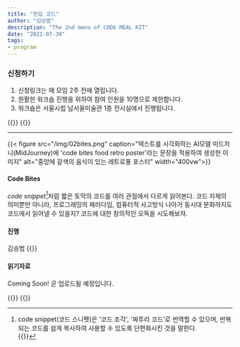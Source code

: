 ```yaml
---
title: "한입 코드"
author: "김승범"
description: "The 2nd menu of CODE MEAL KIT"
date: "2021-07-30"
tags:
- program
---
```


### 신청하기 
1. 신청링크는 매 모임 2주 전에 열립니다. 
2. 원활한 워크숍 진행을 위하여 참여 인원을 10명으로 제한합니다.
3. 워크숍은 서울시립 남서울미술관 1층 전시실에서 진행됩니다.


{{<break>}}
{{<break>}}

*** 

{{< figure src="/img/02bites.png" caption="텍스트를 시각화하는 AI모델 미드저니(MidJourney)에 'code bites food retro poster'라는 문장을 적용하여 생성한 이미지" alt="중앙에 갈색의 음식이 있는 레트로풍 포스터" width="400vw">}}
#### Code Bites
<cite>code snippet[^1]</cite>처럼 짧은 토막의 코드를 여러 관점에서 다르게 읽어본다. 코드 자체의 의미뿐만 아니라, 프로그래밍의 패러다임, 컴퓨터적 사고방식 나아가 동시대 문화까지도 코드에서 읽어낼 수 있을지? 코드에 대한 창의적인 오독을 시도해보자.
[^1]:code snippet(코드 스니펫)은 '코드 조각', '짜투리 코드'로 번역할 수 있으며, 반복되는 코드를 쉽게 복사하여 사용할 수 있도록 단편화시킨 것을 말한다.   
{{<break>}}

#### 진행  
김승범
{{<break>}}

#### 읽기자료 
Coming Soon! 
곧 업로드될 예정입니다. 


{{<break>}}
{{<break>}}

